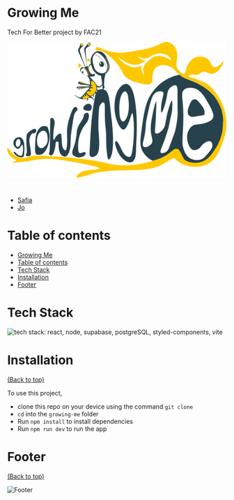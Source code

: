 # Growing Me

Tech For Better project by FAC21

![Growing Me logo](assets/Logo.svg)

#

- [Safia](https://github.com/fi-ya)
- [Jo](https://github.com/jamdelion)

# Table of contents

- [Growing Me](#growing-me)
- [Table of contents](#table-of-contents)
- [Tech Stack](#tech-stack)
- [Installation](#installation)
- [Footer](#footer)

# Tech Stack

![tech stack: react, node, supabase, postgreSQL, styled-components, vite](https://user-images.githubusercontent.com/31373245/128335828-2acb94c3-7dc7-49f9-b0aa-26a0cebddfdf.png)


# Installation

[(Back to top)](#table-of-contents)

To use this project,

- clone this repo on your device using the command `git clone`
- `cd` into the `growing-me` folder
- Run `npm install` to install dependencies
- Run `npm run dev` to run the app

# Footer

[(Back to top)](#table-of-contents)

![Footer](https://github.com/navendu-pottekkat/awesome-readme/blob/master/fooooooter.png)
